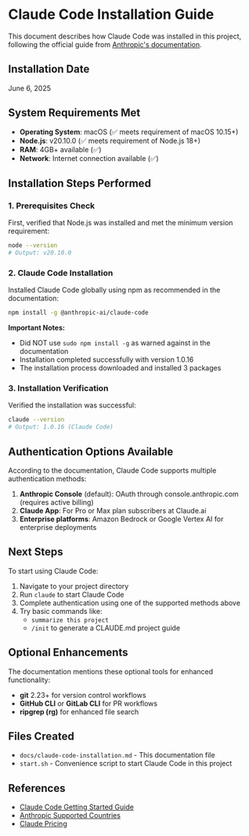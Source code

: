 # Claude Code Installation Guide

This document describes how Claude Code was installed in this project, following the official guide from [Anthropic's documentation](https://docs.anthropic.com/en/docs/claude-code/getting-started).

## Installation Date
June 6, 2025

## System Requirements Met
- **Operating System**: macOS (✅ meets requirement of macOS 10.15+)
- **Node.js**: v20.10.0 (✅ meets requirement of Node.js 18+)
- **RAM**: 4GB+ available (✅)
- **Network**: Internet connection available (✅)

## Installation Steps Performed

### 1. Prerequisites Check
First, verified that Node.js was installed and met the minimum version requirement:
```bash
node --version
# Output: v20.10.0
```

### 2. Claude Code Installation
Installed Claude Code globally using npm as recommended in the documentation:
```bash
npm install -g @anthropic-ai/claude-code
```

**Important Notes:**
- Did NOT use `sudo npm install -g` as warned against in the documentation
- Installation completed successfully with version 1.0.16
- The installation process downloaded and installed 3 packages

### 3. Installation Verification
Verified the installation was successful:
```bash
claude --version
# Output: 1.0.16 (Claude Code)
```

## Authentication Options Available

According to the documentation, Claude Code supports multiple authentication methods:

1. **Anthropic Console** (default): OAuth through console.anthropic.com (requires active billing)
2. **Claude App**: For Pro or Max plan subscribers at Claude.ai
3. **Enterprise platforms**: Amazon Bedrock or Google Vertex AI for enterprise deployments

## Next Steps

To start using Claude Code:

1. Navigate to your project directory
2. Run `claude` to start Claude Code
3. Complete authentication using one of the supported methods above
4. Try basic commands like:
   - `summarize this project`
   - `/init` to generate a CLAUDE.md project guide

## Optional Enhancements

The documentation mentions these optional tools for enhanced functionality:
- **git** 2.23+ for version control workflows
- **GitHub CLI** or **GitLab CLI** for PR workflows
- **ripgrep (rg)** for enhanced file search

## Files Created

- `docs/claude-code-installation.md` - This documentation file
- `start.sh` - Convenience script to start Claude Code in this project

## References

- [Claude Code Getting Started Guide](https://docs.anthropic.com/en/docs/claude-code/getting-started)
- [Anthropic Supported Countries](https://www.anthropic.com/supported-countries)
- [Claude Pricing](https://www.anthropic.com/pricing)
